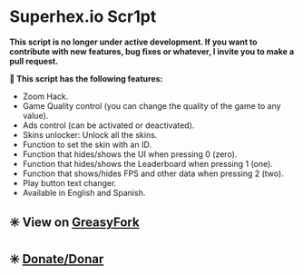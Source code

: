 # Superhex.io Scr1pt

**This script is no longer under active development. If you want to contribute with new features, bug fixes or whatever, I invite you to make a pull request.**

<b>🔰 This script has the following features:</b>
* Zoom Hack.
* Game Quality control (you can change the quality of the game to any value).
* Ads control (can be activated or deactivated).
* Skins unlocker: Unlock all the skins.
* Function to set the skin with an ID.
* Function that hides/shows the UI when pressing 0 (zero).
* Function that hides/shows the Leaderboard when pressing 1 (one).
* Function that shows/hides FPS and other data when pressing 2 (two).
* Play button text changer.
* Available in English and Spanish.

## ✳️  View on [GreasyFork](https://greasyfork.org/es/scripts/36071-superhex-io-scr1pt)

## ✳️  [Donate/Donar](https://www.paypal.me/TBM13)
